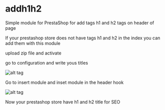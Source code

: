 # addh1h2
Simple module for PrestaShop for add tags h1 and h2 tags on header of page

If your prestashop store does not have tags h1 and h2 in the index you can add them with this module

upload zip file and activate

go to configuration and write yous titles

![alt tag](http://80.211.12.119/github1.png)

Go to insert module and inset module in the header hook

![alt tag](http://80.211.12.119/github2.png)

Now your prestashop store have h1 and h2 title for SEO
